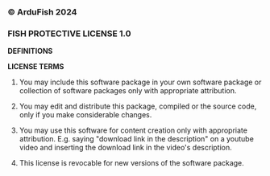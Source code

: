 ### © ArduFish 2024

### FISH PROTECTIVE LICENSE 1.0

**DEFINITIONS**

**LICENSE TERMS**
1. You may include this software package in your own software package or collection of software packages only with appropriate attribution.

2. You may edit and distribute this package, compiled or the source code, only if you make considerable changes.

3. You may use this software for content creation only with appropriate attribution. E.g. saying "download link in the description" on a youtube video and inserting the download link in the video's description.

4. This license is revocable for new versions of the software package.
